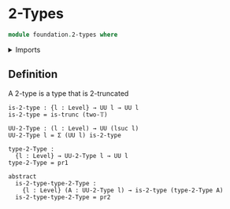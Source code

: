 # 2-Types

```agda
module foundation.2-types where
```

<details><summary>Imports</summary>

```agda
open import foundation.dependent-pair-types
open import foundation.truncated-types
open import foundation.truncation-levels
open import foundation.universe-levels
```

</details>

## Definition

A 2-type is a type that is 2-truncated

```
is-2-type : {l : Level} → UU l → UU l
is-2-type = is-trunc (two-𝕋)

UU-2-Type : (l : Level) → UU (lsuc l)
UU-2-Type l = Σ (UU l) is-2-type

type-2-Type :
  {l : Level} → UU-2-Type l → UU l
type-2-Type = pr1

abstract
  is-2-type-type-2-Type :
    {l : Level} (A : UU-2-Type l) → is-2-type (type-2-Type A)
  is-2-type-type-2-Type = pr2
```
